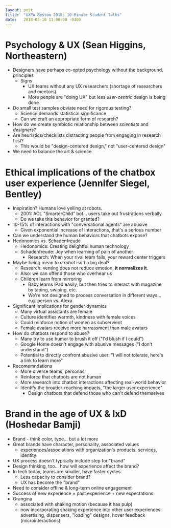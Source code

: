 ```yaml
---
layout: post
title:  "UXPA Boston 2018: 10-Minute Student Talks"
date:   2018-05-10 11:00:00 -0400
---
```


# Psychology & UX (Sean Higgins, Northeastern)

* Designers have perhaps co-opted psychology without the background, principles
  * Signs
    * UX teams without any UX researchers (shortage of researchers and mentors)
    * More people are "doing UX" but less _user-centric_ design is being done
* Do small test samples obviate need for rigorous testing?
  * Science demands statistical significance
  * Can we craft an appropriate form of research?
* How do we create symbiotic relationship between _scientists_ and _designers_?
* Are heuristics/checklists distracting people from engaging in research first?
  * This would be "design-centered design," not "user-centered design"
* We need to balance the art & science

# Ethical implications of the chatbox user experience (Jennifer Siegel, Bentley)

* Inspiration? Humans love yelling at robots.
  * 2001: AOL "SmarterChild" bot... users take out frustrations verbally
  * Do we take this behavior for granted?
* 10-15% of interactions with "conversational agents" are abusive
  * Given exponential increase of interactions, that's a serious number
* Can we understand the human behaviors that chatbots expose?
* Hedonomics vs. Schadenfreude
  * Hedonomics: Creating delightful human technology
  * Schadenfreude: Joy when learning of pain of another
      * Research: When your rival team fails, your reward center triggers
* Maybe being mean _to a robot_ isn't a big deal?
  * Research: venting does not reduce emotion, **it normalizes it**.
  * Also: we can offend those who overhear us
  * Children learn from mirroring
    * Baby learns iPad easily, but then tries to interact with magazine by taping, swiping, etc.
    * We're not designed to process conversation in different ways... e.g. person vs. Alexa
* Significant implications for gender dynamics
  * Many virtual assistants are female
  * Culture identifies warmth, kindness with female voices
  * Could reinforce notion of women as subservient
  * Female avatars receive more harrassment than male avatars
* How do chatbots respond to abuse?
  * Many try to use humor to brush it off ("I'd blush if I could")
  * Google Home doesn't engage with abusive messages ("I don't understand")
  * Potential to directly confront abusive user: "I will not tolerate, here's a link to learn more"
* Recomemndations
  * More diverse teams, personas
  * Reinforce that chatbots are not human
  * More research into chatbot interactions affecting real-world behavior
  * Identify the broader-reaching impacts, "the larger user experience"
    * Design chatbots that defend those who can't defend themselves

# Brand in the age of UX & IxD (Hoshedar Bamji)

* Brand - think color, type... but a lot more
* Great brands have character, personality, associated values
  * experiences/associations with organization's products, services, identity
* UX process doesn't typically include step for "brand"
* Design thinking, too... how will experience affect the brand?
* In tech today, teams are smaller, have faster cycles
  * Less capacity to consider brand?
  * UX has become the "brand"
* Need to consider offline & long-term online engagement
* Success of new experience = past experience + new expectations
* Orangina
  * associated with shaking motion (because it has pulp)
  * now incorporating shaking experience into other user experiences: advertising, dispensers, "loading" designs, hover feedback (microinteractions)
